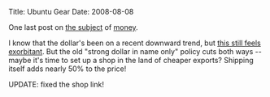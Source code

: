 Title: Ubuntu Gear
Date: 2008-08-08

One last post on [the subject][1] of [money][2].

I know that the dollar's been on a recent downward trend, but [this still
feels exorbitant][3]. But the old "strong dollar in name only" policy cuts
both ways -- maybe it's time to set up a shop in the land of cheaper exports?
Shipping itself adds nearly 50% to the price!

UPDATE: fixed the shop link!

   [1]: http://pwnguin.net/gnome-a11y-contest.html

   [2]: http://pwnguin.net/introducing-money-into-open-source.html

   [3]: https://shop.canonical.com/index.php?currency=USD&cPath=14

